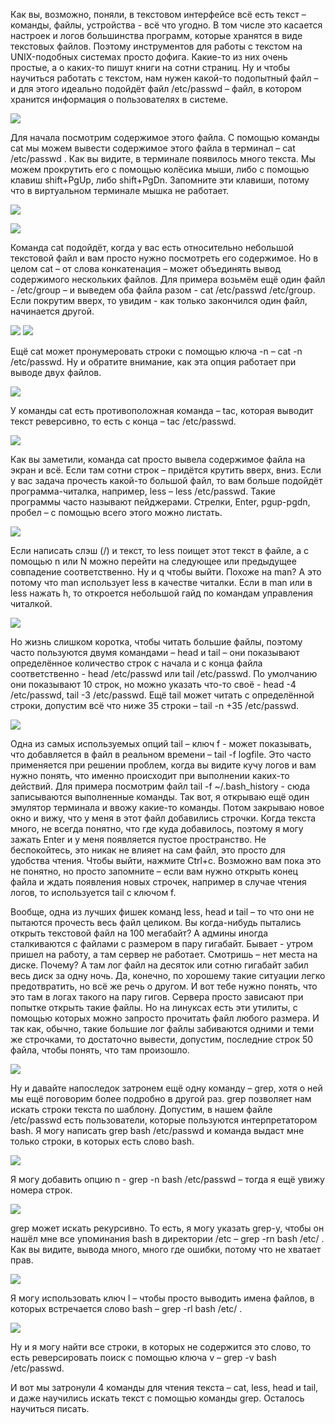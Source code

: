 Как вы, возможно, поняли, в текстовом интерфейсе всё есть текст – команды, файлы, устройства - всё что угодно. В том числе это касается настроек и логов большинства программ, которые хранятся в виде текстовых файлов. Поэтому инструментов для работы с текстом на UNIX-подобных системах просто дофига. Какие-то из них очень простые, а о каких-то пишут книги на сотни страниц.  Ну и чтобы научиться работать с текстом, нам нужен какой-то подопытный файл – и для этого идеально подойдёт файл /etc/passwd – файл, в котором хранится информация о пользователях в системе. 

![](images/9/cat.png)

Для начала посмотрим содержимое этого файла. С помощью команды cat мы можем вывести содержимое этого файла в терминал – cat /etc/passwd . Как вы видите, в терминале появилось много текста. Мы можем прокрутить его с помощью колёсика мыши, либо с помощью клавиш shift+PgUp, либо shift+PgDn.  Запомните эти клавиши, потому что в виртуальном терминале мышка не работает.

![](images/9/cat2.png)

![](images/9/cat3.png)

Команда cat подойдёт, когда у вас есть относительно небольшой текстовой файл и вам  просто нужно посмотреть его содержимое. Но в целом cat – от слова конкатенация – может объединять вывод содержимого нескольких файлов. Для примера возьмём ещё один файл - /etc/group – и выведем оба файла разом  - cat /etc/passwd /etc/group. Если покрутим вверх, то увидим - как только закончился один файл, начинается другой.

![](images/9/catn.png)
![](images/9/catn2.png)

Ещё cat может пронумеровать строки с помощью ключа -n – cat -n /etc/passwd. Ну и обратите внимание, как эта опция работает при выводе двух файлов. 

![](images/9/tac.png)

У команды cat есть противоположная команда – tac, которая выводит текст реверсивно, то есть с конца – tac /etc/passwd.

![](images/9/less.png)

Как вы заметили, команда cat просто вывела содержимое файла на экран и всё. Если там сотни строк – придётся крутить вверх, вниз. Если у вас задача прочесть какой-то большой файл,  то вам больше подойдёт программа-читалка, например, less – less /etc/passwd. Такие программы часто называют пейджерами. Стрелки, Enter, pgup-pgdn, пробел – с помощью всего этого можно листать.

![](images/9/lessman.png)

Если написать слэш (/) и текст, то less поищет этот текст в файле, а с помощью n или N можно перейти на следующее или предыдущее совпадение соответственно. Ну и q чтобы выйти. Похоже на man? А это потому что man использует less в качестве читалки. Если в man или в less нажать h, то откроется небольшой гайд по командам управления читалкой. 

![](images/9/headtail.png)

Но жизнь слишком коротка, чтобы читать большие файлы, поэтому часто пользуются двумя командами – head и tail – они показывают определённое количество строк с начала и с конца файла соответственно - head /etc/passwd или tail /etc/passwd. По умолчанию они показывают 10 строк, но можно указать что-то своё - head -4 /etc/passwd, tail -3 /etc/passwd.
Ещё tail может читать с определённой строки, допустим всё что ниже 35 строки – tail -n +35 /etc/passwd.

![](images/9/tailf.png)

Одна из самых используемых опций tail – ключ f - может показывать, что добавляется в файл в реальном времени – tail -f logfile. Это часто применяется при решении проблем, когда вы видите кучу логов и вам нужно понять, что именно происходит при выполнении каких-то действий. Для примера посмотрим файл tail -f ~/.bash_history - сюда записываются выполненные команды. Так вот, я открываю ещё один эмулятор терминала и ввожу какие-то команды. Потом закрываю новое окно и вижу, что у меня в этот файл добавились строчки. Когда текста много, не всегда понятно, что где куда добавилось, поэтому я могу зажать Enter и у меня появляется пустое пространство. Не беспокойтесь, это никак не влияет на сам файл, это просто для удобства чтения. Чтобы выйти, нажмите Ctrl+c.  Возможно вам пока это не понятно, но просто запомните – если вам нужно открыть конец файла и ждать появления новых строчек, например в случае чтения логов, то используется tail с ключом f. 

Вообще, одна из лучших фишек команд less, head и tail – то что они не пытаются прочесть весь файл целиком. Вы когда-нибудь пытались открыть текстовой файл на 100 мегабайт? А админы иногда сталкиваются с файлами с размером в пару гигабайт. Бывает - утром пришел на работу, а там сервер не работает. Смотришь – нет места на диске. Почему? А там лог файл на десяток или сотню гигабайт забил весь диск за одну ночь. Да, конечно, по хорошему такие ситуации легко предотвратить, но всё же речь о другом. И вот тебе нужно понять, что это там в логах такого на пару гигов. Сервера просто зависают при попытке открыть такие файлы. Но на линуксах есть эти утилиты, с помощью которых можно запросто прочитать файл любого размера. И так как, обычно, такие большие лог файлы забиваются одними и теми же строчками, то достаточно вывести, допустим, последние строк 50 файла, чтобы понять, что там произошло.

![](images/9/grep.png)

Ну и давайте напоследок затронем ещё одну команду – grep, хотя о ней мы ещё поговорим более подробно в другой раз. grep позволяет нам искать строки текста по шаблону. Допустим, в нашем файле /etc/passwd есть пользователи, которые пользуются интерпретатором bash. Я могу написать grep bash /etc/passwd и команда выдаст мне только строки, в которых есть слово bash. 

![](images/9/grepn.png)

Я могу добавить опцию n - grep -n bash /etc/passwd – тогда я ещё увижу номера строк.

![](images/9/greprn.png)

grep может искать рекурсивно. То есть, я могу указать grep-у, чтобы он нашёл мне все упоминания bash в директории /etc – grep -rn bash /etc/ . Как вы видите, вывода много, много где ошибки, потому что не хватает прав.

![](images/9/greprl.png)

Я могу использовать ключ l – чтобы просто выводить имена файлов, в которых встречается слово bash – grep -rl bash /etc/ . 

![](images/9/grepv.png)

Ну и я могу найти все строки, в которых не содержится это слово, то есть реверсировать поиск с помощью ключа v – grep -v bash /etc/passwd.

И вот мы затронули 4 команды для чтения текста – cat, less, head и tail, и даже научились искать текст с помощью команды grep. Осталось научиться писать.